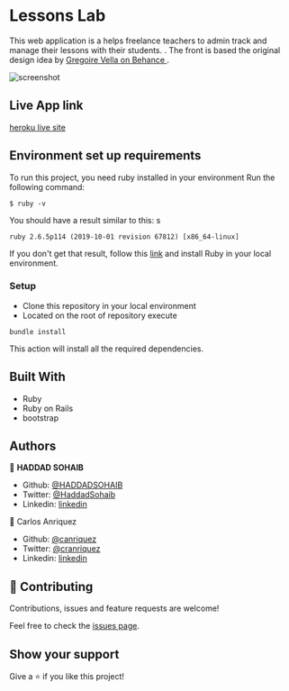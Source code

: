 # Lessons Lab

This web application is a helps freelance teachers to admin track and manage their lessons with their students.
. The front is based the original design idea by [Gregoire Vella on Behance ](https://www.behance.net/gallery/19759151/Snapscan-iOs-design-and-branding?tracking_source=).


![screenshot](assets/img/app_screenshot.png)

## Live App link

[heroku live site](https://pure-coast-26349.herokuapp.com/)

## Environment set up requirements

To run this project, you need ruby installed in your environment
Run the following command:

```
$ ruby -v
```

You should have a result similar to this:
s
```
ruby 2.6.5p114 (2019-10-01 revision 67812) [x86_64-linux]
```

If you don't get that result, follow this [link](https://www.ruby-lang.org/en/documentation/installation/) and install Ruby in your local environment.

### Setup
- Clone this repository in your local environment
- Located on the root of repository execute 

```bundle install``` 
 
This action will install all the required dependencies. 

## Built With

- Ruby
- Ruby on Rails
- bootstrap

## Authors

👤 **HADDAD SOHAIB**

- Github: [@HADDADSOHAIB](https://github.com/HADDADSOHAIB)
- Twitter: [@HaddadSohaib](https://twitter.com/HaddadSohaib)
- Linkedin: [linkedin](https://www.linkedin.com/in/sohaibhaddad/)

👤 Carlos Anriquez

- Github: [@canriquez](https://github.com/canriquez)
- Twitter: [@cranriquez](https://twitter.com/cranriquez)
- Linkedin: [linkedin](https://www.linkedin.com/in/carlosanriquez/)

## 🤝 Contributing

Contributions, issues and feature requests are welcome!

Feel free to check the [issues page](issues/).

## Show your support

Give a ⭐️ if you like this project!